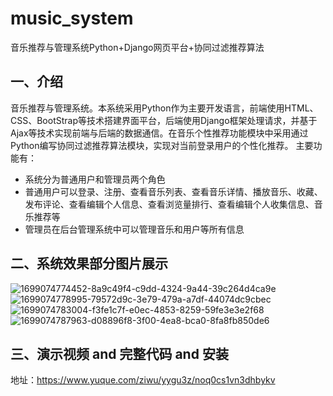 # music_system
音乐推荐与管理系统Python+Django网页平台+协同过滤推荐算法

## 一、介绍
音乐推荐与管理系统。本系统采用Python作为主要开发语言，前端使用HTML、CSS、BootStrap等技术搭建界面平台，后端使用Django框架处理请求，并基于Ajax等技术实现前端与后端的数据通信。在音乐个性推荐功能模块中采用通过Python编写协同过滤推荐算法模块，实现对当前登录用户的个性化推荐。
主要功能有：

- 系统分为普通用户和管理员两个角色
- 普通用户可以登录、注册、查看音乐列表、查看音乐详情、播放音乐、收藏、发布评论、查看编辑个人信息、查看浏览量排行、查看编辑个人收集信息、音乐推荐等
- 管理员在后台管理系统中可以管理音乐和用户等所有信息

## 二、系统效果部分图片展示
![1699074774452-8a9c49f4-c9dd-4324-9a44-39c264d4ca9e](https://github.com/molipy/music_system/assets/150657745/97677538-299c-4113-82d9-6d0769e4aacb)
![1699074778995-79572d9c-3e79-479a-a7df-44074dc9cbec](https://github.com/molipy/music_system/assets/150657745/0977d994-f6ac-4ba5-8666-fe547e2c2bda)
![1699074783004-f3fe1c7f-e0ec-4853-8259-59fe3e3e2f68](https://github.com/molipy/music_system/assets/150657745/b080c810-821f-4c72-83a7-11255b9b3d96)
![1699074787963-d08896f8-3f00-4ea8-bca0-8fa8fb850de6](https://github.com/molipy/music_system/assets/150657745/a44e8ab2-f1cc-4907-b4b9-ad0073fe0e16)

## 三、演示视频 and 完整代码 and 安装
地址：https://www.yuque.com/ziwu/yygu3z/noq0cs1vn3dhbykv
